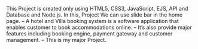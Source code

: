 This Project is created only using HTML5, CSS3, JavaScript, EJS, API and Database and Node.js. In 
this, Project We can use slide bar in the home page. – A hotel and Villa booking system is a software application that enables customer to book 
accommodations online. – It’s also provide major features including booking engine, payment gateway and customer management. – This is my major Project.
